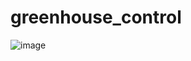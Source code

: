 ﻿# greenhouse_control
![image](https://github.com/melikeekara/greenhouse_control/assets/116377182/31f22299-7f6e-406c-9c24-4103af75b98f)
